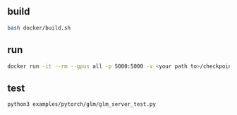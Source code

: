 ## build

```bash
bash docker/build.sh
```

## run

```bash
docker run -it --rm --gpus all -p 5000:5000 -v <your path to>/checkpoints/glm-130b-sat-tp-4-int4/49300:/checkpoints ftglm:latest
```

## test

```bash
python3 examples/pytorch/glm/glm_server_test.py
```

